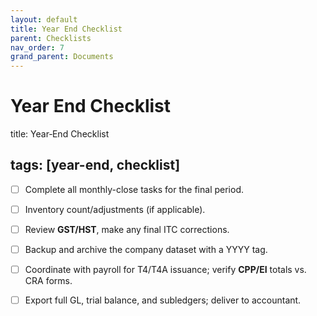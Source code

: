 ```yaml
---
layout: default
title: Year End Checklist
parent: Checklists
nav_order: 7
grand_parent: Documents
---
```


# Year End Checklist

title: Year‑End Checklist

## tags: [year-end, checklist]

- [ ] Complete all monthly-close tasks for the final period.

- [ ] Inventory count/adjustments (if applicable).

- [ ] Review **GST/HST**, make any final ITC corrections.

- [ ] Backup and archive the company dataset with a YYYY tag.

- [ ] Coordinate with payroll for T4/T4A issuance; verify **CPP/EI** totals vs. CRA forms.

- [ ] Export full GL, trial balance, and subledgers; deliver to accountant.
